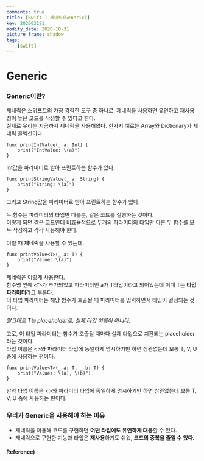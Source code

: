 ```yaml
---
comments: true
title: [Swift ) 제네릭(Generic)]
key: 202003191
modify_date: 2020-10-31
picture_frame: shadow
tags:
  - [swift]
---
```

 
# Generic
 
### Generic이란?
 
제네릭은 스위프트의 가장 강력한 도구 중 하나로, 제네릭을 사용하면 유연하고 재사용성이 높은 코드를 작성할 수 있다고 한다.   
실제로 우리는 지금까지 제네릭을 사용해왔다. 한가지 예로는 Array와 Dictionary가 제네릭 콜렉션이다.   
```
func printIntValue(_ a: Int) {
    print("IntValue: \(a)")
}
```
Int값을 파라미터로 받아 프린트하는 함수가 있다.
```
func printStringValue(_ a: String) {
    print("String: \(a)")
}
```
그리고 String값을 파라미터로 받아 프린트하는 함수가 있다.
 
두 함수는 파라미터의 타입만 다를뿐, 같은 코드를 실행하는 것이다.   
이렇게 되면 같은 코드인데 비효율적으로 두개의 파라미터의 타입만 다른 두 함수를 모두 작성하고 각각 사용해야 한다.   
 
이럴 때 **제네릭**을 사용할 수 있는데,
```
func printValue<T>(_ a: T) {
    print("Value: \(a)")
}
```
제네릭은 이렇게 사용한다.   
함수명 옆에 `<T>`가 추가되었고 파라미터인 a가 T타입이라고 되어있는데 이때 T는 **타입 파라미터**라고 부른다.   
이 타입 파라미터는 해당 함수가 호출될 때 파라미터를 입력하면서 타입이 결정되는 것이다.   
 
*말그대로 T는 placeholder로, 실제 타입 이름이 아니다.*
 
고로, 이 타입 파라미터는 함수가 호출될 때마다 실제 타입으로 치환되는 placeholder라는 것이다.   
타입 이름은 <>와 파라미터 타입에 동일하게 명시하기만 하면 상관없는데 보통 T, V, U 중에 사용하는 편이다.
```
func printValue<T>(_ a: T, _ b: T) {
    print("Values: \(a), \(b)")
}
```
만약
타입 이름은 <>와 파라미터 타입에 동일하게 명시하기만 하면 상관없는데 보통 T, V, U 중에 사용하는 편이다.

### 우리가 Generic을 사용해야 하는 이유
 
- 제네릭을 이용해 코드를 구현하면 **어떤 타입에도 유연하게 대응**할 수 있다.
- 제네릭으로 구현한 기능과 타입은 **재사용**하기도 쉬워, **코드의 중복을 줄일 수 있다.**
 
#### Reference)
 
